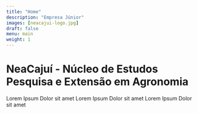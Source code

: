 ```yaml
---
title: "Home"
description: "Empresa Júnior"
images: [neacajui-logo.jpg]
draft: false
menu: main
weight: 1
---
```


NeaCajuí - Núcleo de Estudos Pesquisa e Extensão em Agronomia
===============

Lorem Ipsum Dolor sit amet Lorem Ipsum Dolor sit amet Lorem Ipsum Dolor sit amet 
